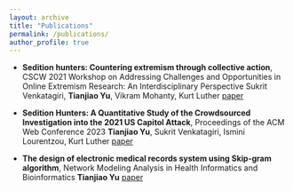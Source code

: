 ```yaml
---
layout: archive
title: "Publications"
permalink: /publications/
author_profile: true
---
```


- **Sedition hunters: Countering extremism through collective action**, CSCW 2021 Workshop on Addressing Challenges and Opportunities in Online Extremism Research: An Interdisciplinary Perspective 
Sukrit Venkatagiri, **Tianjiao Yu**, Vikram Mohanty, Kurt Luther 
[paper](https://par.nsf.gov/servlets/purl/10315695)

- **Sedition Hunters: A Quantitative Study of the Crowdsourced Investigation into the 2021 US Capitol Attack**, Proceedings of the ACM Web Conference 2023
**Tianjiao Yu**, Sukrit Venkatagiri, Ismini Lourentzou, Kurt Luther
[paper](https://dl.acm.org/doi/pdf/10.1145/3543507.3583514)

- **The design of electronic medical records system using Skip-gram algorithm**, Network Modeling Analysis in Health Informatics and Bioinformatics
**Tianjiao Yu**
[paper](https://link.springer.com/article/10.1007/s13721-020-00281-4)

<!-- {% if author.googlescholar %}
  You can also find my articles on <u><a href="{{author.googlescholar}}">my Google Scholar profile</a>.</u>
{% endif %}

{% include base_path %}

{% for post in site.publications reversed %}
  {% include archive-single.html %}
{% endfor %}
 -->
